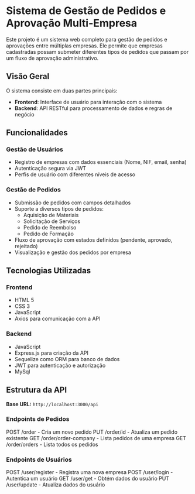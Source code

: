 # Sistema de Gestão de Pedidos e Aprovação Multi-Empresa

Este projeto é um sistema web completo para gestão de pedidos e aprovações entre múltiplas empresas. Ele permite que empresas cadastradas possam submeter diferentes tipos de pedidos que passam por um fluxo de aprovação administrativo.

## Visão Geral

O sistema consiste em duas partes principais:

- **Frontend**: Interface de usuário para interação com o sistema
- **Backend**: API RESTful para processamento de dados e regras de negócio

## Funcionalidades

### Gestão de Usuários

- Registro de empresas com dados essenciais (Nome, NIF, email, senha)
- Autenticação segura via JWT
- Perfis de usuário com diferentes níveis de acesso

### Gestão de Pedidos

- Submissão de pedidos com campos detalhados
- Suporte a diversos tipos de pedidos:
  - Aquisição de Materiais
  - Solicitação de Serviços
  - Pedido de Reembolso
  - Pedido de Formação
- Fluxo de aprovação com estados definidos (pendente, aprovado, rejeitado)
- Visualização e gestão dos pedidos por empresa

## Tecnologias Utilizadas

### Frontend
- HTML 5
- CSS 3
-  JavaScript
- Axios para comunicação com a API

### Backend

-  JavaScript
- Express.js para criação da API
- Sequelize como ORM para banco de dados
- JWT para autenticação e autorização
- MySql

## Estrutura da API

**Base URL:** `http://localhost:3000/api`

### Endpoints de Pedidos
POST /order - Cria um novo pedido
PUT /order/id - Atualiza um pedido existente
GET /order/order-company - Lista pedidos de uma empresa
GET /order/orders - Lista todos os pedidos

### Endpoints de Usuários
POST /user/register - Registra uma nova empresa
POST /user/login - Autentica um usuário
GET /user/get - Obtém dados do usuário
PUT /user/update - Atualiza dados do usuário